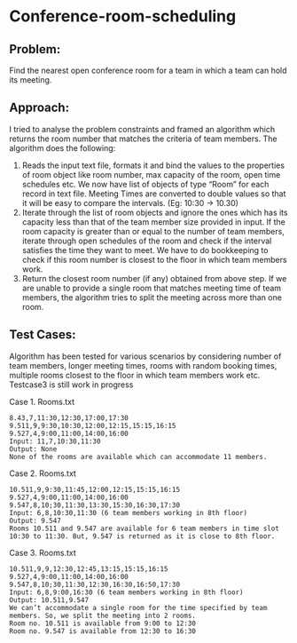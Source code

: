 # Conference-room-scheduling
## Problem: 
Find the nearest open conference room for a team in which a team can hold its meeting.

## Approach: 
I tried to analyse the problem constraints and framed an algorithm which returns the room number that matches the criteria of team members. The algorithm does the following:
1. Reads the input text file, formats it and bind the values to the properties of room object like room number, max capacity of the room, open time schedules etc. We now have list of objects of type “Room” for each record in text file. Meeting Times are converted to double values so that it will be easy to compare the intervals. (Eg: 10:30 -> 10.30)
1. Iterate through the list of room objects and ignore the ones which has its capacity less than that of the team member size provided in input. If the room capacity is greater than or equal to the number of team members, iterate through open schedules of the room and check if the interval satisfies the time they want to meet. We have to do bookkeeping to check if this room number is closest to the floor in which team members work.
1. Return the closest room number (if any) obtained from above step. If we are unable to provide a single room that matches meeting time of team members, the algorithm tries to split the meeting across more than one room.


## Test Cases: 
Algorithm has been tested for various scenarios by considering number of team members, longer meeting times, rooms with random booking times, multiple rooms closest to the floor in which team members work etc. Testcase3 is still work in progress

Case 1.	Rooms.txt
```
8.43,7,11:30,12:30,17:00,17:30
9.511,9,9:30,10:30,12:00,12:15,15:15,16:15
9.527,4,9:00,11:00,14:00,16:00
Input: 11,7,10:30,11:30
Output: None
None of the rooms are available which can accommodate 11 members.
```
Case 2.	Rooms.txt
```
10.511,9,9:30,11:45,12:00,12:15,15:15,16:15
9.527,4,9:00,11:00,14:00,16:00
9.547,8,10;30,11:30,13:30,15:30,16:30,17:30
Input: 6,8,10:30,11:30 (6 team members working in 8th floor)
Output: 9.547
Rooms 10.511 and 9.547 are available for 6 team members in time slot 10:30 to 11:30. But, 9.547 is returned as it is close to 8th floor.
```
Case 3.	Rooms.txt
```
10.511,9,9,12:30,12:45,13:15,15:15,16:15
9.527,4,9:00,11:00,14:00,16:00
9.547,8,10;30,11:30,12:30,16:30,16:50,17:30
Input: 6,8,9:00,16:30 (6 team members working in 8th floor)
Output: 10.511,9.547
We can’t accommodate a single room for the time specified by team members. So, we split the meeting into 2 rooms.
Room no. 10.511 is available from 9:00 to 12:30
Room no. 9.547 is available from 12:30 to 16:30
```
